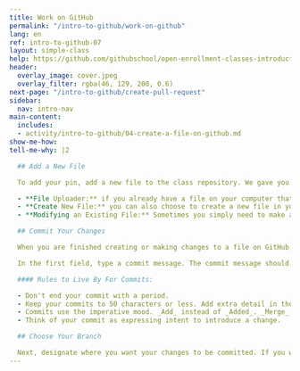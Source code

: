 ```yaml
---
title: Work on GitHub
permalink: "/intro-to-github/work-on-github"
lang: en
ref: intro-to-github-07
layout: simple-class
help: https://github.com/githubschool/open-enrollment-classes-introduction-to-github/issues/new?title=I%20need%20help&body=Describe%20what%20you%20need%20help%20with%20here.&labels=Help%20Wanted
header:
  overlay_image: cover.jpeg
  overlay_filter: rgba(46, 129, 200, 0.6)
next-page: "/intro-to-github/create-pull-request"
sidebar:
  nav: intro-nav
main-content:
  includes:
  - activity/intro-to-github/04-create-a-file-on-github.md
show-me-how: 
tell-me-why: |2

  ## Add a New File

  To add your pin, add a new file to the class repository. We gave you specific instructions above, but first consider some of the helpful ways GitHub allows you to add files to your projects.

  - **File Uploader:** if you already have a file on your computer that you would like to add to your repository, simply drag and drop it in to the repository window on GitHub.
  - **Create New File:** you can also choose to create a new file in your repository by clicking the **Create new file** button. This opens a simple, web-based file editor. First, provide a file name with the appropriate file extension. The file extension will tell GitHub how to render your content.
  - **Modifying an Existing File:** Sometimes you simply need to make a change to an existing file. If this is the case, navigate to the file using the file directory in the Code tab. Once you have opened the file, click the pencil icon in the top right to open the file in edit mode.

  ## Commit Your Changes

  When you are finished creating or making changes to a file on GitHub, scroll to the bottom of the page. There, find a **Commit new file** section.

  In the first field, type a commit message. The commit message should briefly tell others about the changes you are introducing to the file.

  #### Rules to Live By For Commits:

  - Don't end your commit with a period.
  - Keep your commits to 50 characters or less. Add extra detail in the extended description window, if necessary. This is located just below the subject line.
  - Commits use the imperative mood. _Add_ instead of _Added_. _Merge_ instead of _Merged_.
  - Think of your commit as expressing intent to introduce a change.

  ## Choose Your Branch

  Next, designate where you want your changes to be committed. If you were on your branch when you clicked the **Create new file** button, GitHub will prompt you to commit directly to that branch. But, if you forgot to create a new branch, you can do it now.
---
```


